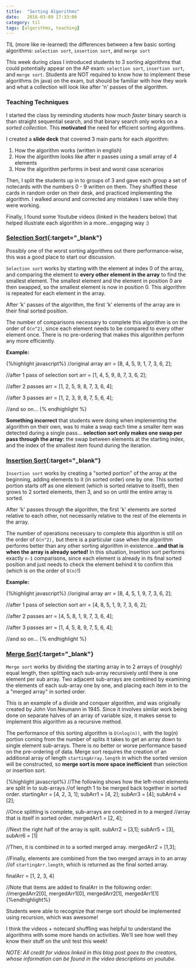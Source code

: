 ```yaml
---
title:  "Sorting Algorithms"
date:   2016-03-09 17:33:00
category: til
tags: [algorithms, teaching]
---
```


TIL (more like re-learned) the differences between a few basic sorting algorithms: `selection sort`, `insertion sort`, and `merge sort`

This week during class I introduced students to 3 sorting algorithms that could potentially appear on the AP exam: `selection sort`, `insertion sort`, and `merge sort`. Students are NOT required to know how to implement these algorithms (in java) on the exam, but should be familiar with how they work and what a collection will look like after 'n' passes of the algorithm.

### Teaching Techniques

I started the class by reminding students how much *faster* binary search is than straight sequential search, and that binary search only works on a *sorted collection*. This **motivated** the need for efficient sorting algorithms.

I created a **slide deck** that covered 3 main parts for each algorithm:

  1. How the algorithm works (written in english)
  2. How the algorithm looks like after n passes using a small array of 4 elements
  3. How the algorithm performs in best and worst case scenarios

Then, I split the students up in to groups of 3 and gave each group a set of notecards with the numbers 0 - 9 written on them. They shuffled these cards in random order on their desk, and practiced implementing the algorithm. I walked around and corrected any mistakes I saw while they were working.

Finally, I found some Youtube videos (linked in the headers below) that helped illustrate each algorithm in a more...engaging way :)

### [Selection Sort][Selection]{:target="_blank"}

Possibly one of the worst sorting algorithms out there performance-wise, this was a good place to start our discussion.

`Selection sort` works by starting with the element at index 0 of the array, and comparing the element to **every other element in the array** to find the smallest element. The smallest element and the element in position 0 are then swapped, so the smallest element is now in position 0. This algorithm is repeated for each element in the array.

After 'k' passes of the algorithm, the first 'k' elements of the array are in their final sorted position.

The number of comparisons necessary to complete this algorithm is on the order of `O(n^2)`, since each element needs to be compared to every other element once. There is no pre-ordering that makes this algorithm perform any more efficiently.

__Example:__

{%highlight javascript%}
  //original array
  arr = [8, 4, 5, 9, 1, 7, 3, 6, 2];

  //after 1 pass of selection sort
  arr = [1, 4, 5, 9, 8, 7, 3, 6, 2];

  //after 2 passes
  arr = [1, 2, 5, 9, 8, 7, 3, 6, 4];

  //after 3 passes
  arr = [1, 2, 3, 9, 8, 7, 5, 6, 4];

  //and so on...
{% endhighlight %}


**Something incorrect** that students were doing when implementing the algorithm on their own, was to make a swap each time a smaller item was detected during a single pass... **selection sort only makes one swap per pass through the array:** the swap between elements at the starting index, and the index of the smallest item found during the iteration.

### [Insertion Sort][Insertion]{:target="_blank"}

`Insertion sort` works by creating a "sorted portion" of the array at the beginning,  adding elements to it (in sorted order) one by one. This sorted portion starts off as one element (which is sorted relative to itself), then grows to 2 sorted elements, then 3, and so on until the entire array is sorted.

After 'k' passes through the algorithm, the first 'k' elements are sorted relative to each other, not necessarily relative to the rest of the elements in the array.

The number of operations necessary to complete this algorithm is still on the order of `O(n^2),` but there is a particular case when the algorithm performs better than any other sorting algorithm in existence...**and that is when the array is already sorted!** In this situation, Insertion sort performs exactly `n-1` comparisons, since each element is already in its final sorted position and just needs to check the element behind it to confirm this (which is on the order of `O(n)`!)

__Example:__

{%highlight javascript%}
  //original array
  arr = [8, 4, 5, 1, 9, 7, 3, 6, 2];

  //after 1 pass of selection sort
  arr = [4, 8, 5, 1, 9, 7, 3, 6, 2];

  //after 2 passes
  arr = [4, 5, 8, 1, 9, 7, 3, 6, 4];

  //after 3 passes
  arr = [1, 4, 5, 8, 9, 7, 5, 6, 4];

  //and so on...
{% endhighlight %}

### [Merge Sort][Merge]{:target="_blank"}

`Merge sort` works by dividing the starting array in to 2 arrays of (roughly) equal length, then splitting each sub-array recursively until there is one element per sub array. Two adjacent sub-arrays are combined by examining the elements of each sub-array one by one, and placing each item in to the a "merged array" in sorted order.

This is an example of a divide and conquer algorithm, and was originally created by John Von Neumann in 1945. Since it involves similar work being done on separate halves of an array of variable size, it makes sense to implement this algorithm as a recursive method.

The performance of this sorting algorithm is `O(nlog(n))`, with the log(n) portion coming from the number of splits it takes to get an array down to single element sub-arrays. There is no better or worse performance based on the pre-ordering of data. Merge sort requires the creation of an additional array of length `startingArray.length` in which the sorted version will be constructed, so **merge sort is more space inefficient** than selection or insertion sort.

{%highlight javascript%}
 //The following shows how the left-most elements are split in to sub-arrays
 //of length 1 to be merged back together in sorted order.
 startingArr = [4, 2, 3, 1];
 subArr1 = [4, 2];
 subArr3 = [4]; subArr4 = [2];

 //Once splitting is complete, sub-arrays are combined in to a merged
 //array that is itself in sorted order.
 mergedArr1 = [2, 4];

 //Next the right half of the array is split.
 subArr2 = [3,1];
 subArr5 = [3], subArr6 = [1]

 //Then, it is combined in to a sorted merged array.
 mergedArr2 = [1,3];

 //Finally, elements are combined from the two merged arrays in to an array
 //of `startingArr.length`, which is returned as the final sorted array.

 finalArr = [1, 2, 3, 4]

 //Note that items are added to finalArr in the following order:
 //mergedArr2[0], mergedArr1[0], mergedArr2[1], mergedArr1[1]
{%endhighlight%}

Students were able to recognize that merge sort should be implemented using recursion, which was awesome!

I think the videos + notecard shuffling was helpful to understand the algorithms with some more hands on activities. We'll see how well they know their stuff on the unit test this week!

*NOTE: All credit for videos linked in this blog post goes to the creators, whose information can be found in the video descriptions on youtube.*

[Selection]: https://www.youtube.com/watch?v=LriMvv9qDrk
[Insertion]: https://www.youtube.com/watch?v=ROalU379l3U
[Merge]: https://www.youtube.com/watch?v=XaqR3G_NVoo


